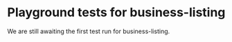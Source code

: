 # Playground tests for business-listing
We are still awaiting the first test run for business-listing.

